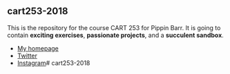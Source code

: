 ## cart253-2018
This is the repository for the course CART 253 for Pippin Barr.
It is going to contain __exciting exercises__, __passionate projects__,
and a __succulent sandbox__.
- [My homepage](https://www.kullukianharout.com/)
- [Twitter](https://www.twitter.com/SerHarout)
- [Instagram](https://www.instagram.com/harouts_photography)# cart253-2018